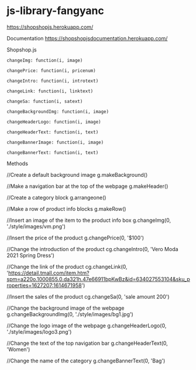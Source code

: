 # js-library-fangyanc
https://shopshopjs.herokuapp.com/

Documentation
https://shopshopjsdocumentation.herokuapp.com/

Shopshop.js

    changeImg: function(i, image) 

    changePrice: function(i, pricenum) 

    changeIntro: function(i, introtext) 

    changeLink: function(i, linktext) 

    changeSa: function(i, satext) 

    changeBackgroundImg: function(i, image) 

    changeHeaderLogo: function(i, image) 

    changeHeaderText: function(i, text) 

    changeBannerImage: function(i, image) 

    changeBannerText: function(i, text) 

Methods

//Create a default background image
g.makeBackground()

//Make a navigation bar at the top of the webpage
g.makeHeader()

//Create a category block
g.arrangeone()

//Make a row of product info blocks
g.makeRow()

//Insert an image of the item to the product info box
g.changeImg(0, './style/images/vm.png')

//Insert the price of the product
g.changePrice(0, '$100')

//Change the introduction of the product
cg.changeIntro(0, 'Vero Moda 2021 Spring Dress')

//Change the link of the product
cg.changeLink(0, 'https://detail.tmall.com/item.htm?spm=a220o.1000855.0.da321h.47e66911bpKwBz&id=634027553104&sku_properties=1627207:1614671958')

//Insert the sales of the product
cg.changeSa(0, 'sale amount  200')

//Change the background image of the webpage
g.changeBackgroundImg(0, './style/images/bg1.jpg')

//Change the logo image of the webpage
g.changeHeaderLogo(0, './style/images/logo3.png')

//Change the text of the top navigation bar
g.changeHeaderText(0, 'Women')

//Change the name of the category
g.changeBannerText(0, 'Bag')
    
    
    
    
